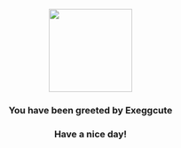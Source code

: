 <p align="center">
    <img src="https://raw.githubusercontent.com/PokeAPI/sprites/master/sprites/pokemon/102.png" width="150" height="150">
</p>
<h3 align="center">You have been greeted by  <b>Exeggcute</b></h3>
<h3 align="center">Have a nice day!</h3>
